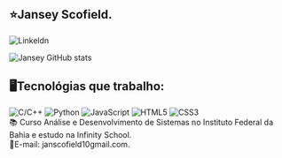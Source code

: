 ## ⭐Jansey Scofield.

![Linkeldn](https://img.shields.io/badge/LinkedIn-0077B5?style=for-the-badge&logo=linkedin&logoColor=white)

![Jansey GitHub stats](https://github-readme-stats.vercel.app/api?username=JanseyScofield&show_icons=true&theme=dracula)

## 🖥️Tecnológias que trabalho:

![C/C++](https://img.shields.io/badge/C%2B%2B-00599C?style=for-the-badge&logo=c%2B%2B&logoColor=white)
![Python](https://img.shields.io/badge/Python-14354C?style=for-the-badge&logo=python&logoColor=white)
![JavaScript](https://img.shields.io/badge/JavaScript-323330?style=for-the-badge&logo=javascript&logoColor=F7DF1E)
![HTML5](https://img.shields.io/badge/HTML5-E34F26?style=for-the-badge&logo=html5&logoColor=white)
![CSS3](https://img.shields.io/badge/CSS3-1572B6?style=for-the-badge&logo=css3&logoColor=white)
<br/>
📚 Curso Análise e Desenvolvimento de Sistemas no   Instituto Federal da Bahia e estudo na Infinity School. 
<br/>
📧E-mail: janscofield10gmail.com.


